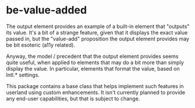 # be-value-added

The output element provides an example of a built-in element that "outputs" its value.  It's a bit of a strange feature, given that it displays the exact value passed in, but the "value-add" proposition the output element provides may be bit esoteric (a11y related).

Anyway, the model / precedent that the output element provides seems quite useful, when applied to elements that may do a bit more than simply display the value.  In particular, elements that format the value, based on Intl.* settings.

This package contains a base class that helps implement such features in userland using custom enhancements.  It isn't currently planned to provide any end-user capabilities, but that is subject to change.